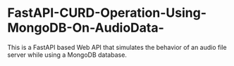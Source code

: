 # FastAPI-CURD-Operation-Using-MongoDB-On-AudioData-
This is a  FastAPI based Web API that simulates the behavior of an audio file server while using a MongoDB database.
